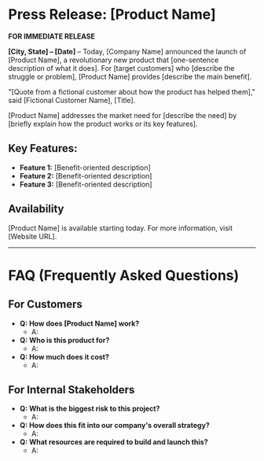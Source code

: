 # Press Release: [Product Name]

**FOR IMMEDIATE RELEASE**

**[City, State] – [Date]** – Today, [Company Name] announced the launch of [Product Name], a revolutionary new product that [one-sentence description of what it does]. For [target customers] who [describe the struggle or problem], [Product Name] provides [describe the main benefit].

"[Quote from a fictional customer about how the product has helped them]," said [Fictional Customer Name], [Title].

[Product Name] addresses the market need for [describe the need] by [briefly explain how the product works or its key features].

## Key Features:
*   **Feature 1:** [Benefit-oriented description]
*   **Feature 2:** [Benefit-oriented description]
*   **Feature 3:** [Benefit-oriented description]

## Availability
[Product Name] is available starting today. For more information, visit [Website URL].

---

# FAQ (Frequently Asked Questions)

## For Customers
*   **Q: How does [Product Name] work?**
    *   A:
*   **Q: Who is this product for?**
    *   A:
*   **Q: How much does it cost?**
    *   A:

## For Internal Stakeholders
*   **Q: What is the biggest risk to this project?**
    *   A:
*   **Q: How does this fit into our company's overall strategy?**
    *   A:
*   **Q: What resources are required to build and launch this?**
    *   A:
